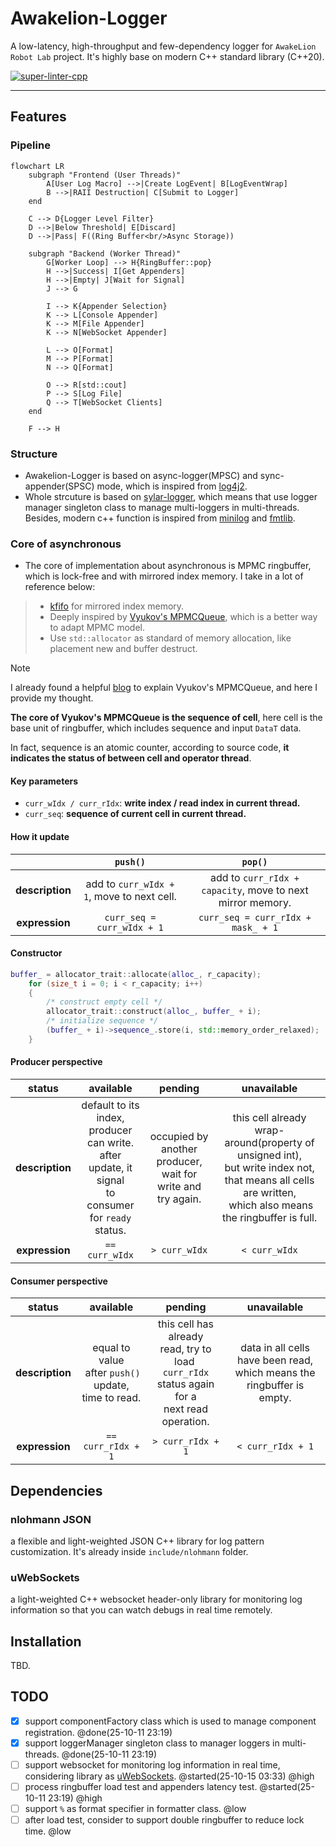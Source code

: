 # Awakelion-Logger

A low-latency, high-throughput and few-dependency logger for `AwakeLion Robot Lab` project. It's highly base on modern C++ standard library (C++20).

[![super-linter-cpp](https://github.com/AwakeLion-Robot-Lab/awakelion-logger/actions/workflows/super-linter-cpp.yml/badge.svg)](https://github.com/AwakeLion-Robot-Lab/awakelion-logger/actions/workflows/super-linter-cpp.yml)

---

## Features

### Pipeline

```mermaid
flowchart LR
    subgraph "Frontend (User Threads)"
        A[User Log Macro] -->|Create LogEvent| B[LogEventWrap]
        B -->|RAII Destruction| C[Submit to Logger]
    end

    C --> D{Logger Level Filter}
    D -->|Below Threshold| E[Discard]
    D -->|Pass| F((Ring Buffer<br/>Async Storage))

    subgraph "Backend (Worker Thread)"
        G[Worker Loop] --> H{RingBuffer::pop}
        H -->|Success| I[Get Appenders]
        H -->|Empty| J[Wait for Signal]
        J --> G

        I --> K{Appender Selection}
        K --> L[Console Appender]
        K --> M[File Appender]
        K --> N[WebSocket Appender]

        L --> O[Format]
        M --> P[Format]
        N --> Q[Format]

        O --> R[std::cout]
        P --> S[Log File]
        Q --> T[WebSocket Clients]
    end

    F --> H
```

### Structure

* Awakelion-Logger is based on async-logger(MPSC) and sync-appender(SPSC) mode, which is inspired from [log4j2](https://logging.apache.org/log4j/2.12.x/).
* Whole strcuture is based on [sylar-logger](https://github.com/sylar-yin/sylar/blob/master/sylar%2Flog.h), which means that use logger manager singleton class to manage multi-loggers in multi-threads. Besides, modern c++ function is inspired from [minilog](https://github.com/archibate/minilog) and [fmtlib](https://github.com/fmtlib).

### Core of asynchronous

* The core of implementation about asynchronous is MPMC ringbuffer, which is lock-free and with mirrored index memory. I take in a lot of reference below:

> * [kfifo](https://git.kernel.org/pub/scm/linux/kernel/git/stable/linux.git/tree/lib/kfifo.c) for mirrored index memory.
> * Deeply inspired by  [Vyukov&#39;s MPMCQueue](https://www.1024cores.net/home/lock-free-algorithms/queues/bounded-mpmc-queue), which is a better way to adapt MPMC model.
> * Use `std::allocator` as standard of memory allocation, like placement new and buffer destruct.

> [!NOTE]
> I already found a helpful [blog](https://pskrgag.github.io/post/mpmc_vuykov/) to explain Vyukov's MPMCQueue, and here I provide my thought.

**The core of Vyukov's MPMCQueue is the sequence of cell**, here cell is the base unit of ringbuffer, which includes sequence and input `DataT` data.

In fact, sequence is an atomic counter, according to source code, **it indicates the status of between cell and operator thread**.

#### Key parameters

* `curr_wIdx / curr_rIdx`: **write index / read index in current thread.**
* `curr_seq`: **sequence of current cell in current thread.**

#### How it update

|                      |                  `push()`                  |                          `pop()`                          |
| :-------------------: | :------------------------------------------: | :----------------------------------------------------------: |
| **description** | add to `curr_wIdx + 1`, move to next cell. | add to `curr_rIdx + capacity`, move to next mirror memory. |
| **expression** |         `curr_seq = curr_wIdx + 1`         |             `curr_seq = curr_rIdx + mask_ + 1`             |

#### Constructor

```cpp
buffer_ = allocator_trait::allocate(alloc_, r_capacity);
    for (size_t i = 0; i < r_capacity; i++)
    {
        /* construct empty cell */
        allocator_trait::construct(alloc_, buffer_ + i);
        /* initialize sequence */
        (buffer_ + i)->sequence_.store(i, std::memory_order_relaxed);
    }
```

#### Producer perspective

|        status        |                                                     available                                                     |                             pending                             |                                                                             unavailable                                                                             |
| :-------------------: | :----------------------------------------------------------------------------------------------------------------: | :--------------------------------------------------------------: | :------------------------------------------------------------------------------------------------------------------------------------------------------------------: |
| **description** | default to its index,<br />producer can write.<br />after update, it signal<br />to consumer for `ready` status. | occupied by another producer,<br />wait for write and try again. | this cell already wrap-around(property of unsigned int),<br />but write index not, that means all cells are written,<br /> which also means the ringbuffer is full. |
| **expression** |                                                  `== curr_wIdx`                                                  |                         `> curr_wIdx`                         |                                                                           `< curr_wIdx`                                                                           |

#### Consumer perspective

|        status        |                             available                             |                                                     pending                                                     |                                 unavailable                                 |
| :-------------------: | :---------------------------------------------------------------: | :-------------------------------------------------------------------------------------------------------------: | :-------------------------------------------------------------------------: |
| **description** | equal to value<br /> after `push()` update,<br />time to read. | this cell has already<br />read, try to load <br />`curr_rIdx` status again<br />for a next read operation. | data in all cells have been read,<br />which means the ringbuffer is empty. |
| **expression** |                       `== curr_rIdx + 1`                       |                                               `> curr_rIdx + 1`                                               |                             `< curr_rIdx + 1`                             |

## Dependencies

### nlohmann JSON

a flexible and light-weighted JSON C++ library for log pattern customization. It's already inside `include/nlohmann` folder.

### uWebSockets

a light-weighted C++ websocket header-only library for monitoring log information so that you can watch debugs in real time remotely.

## Installation

TBD.

## TODO

- [X] support componentFactory class which is used to manage component registration. @done(25-10-11 23:19)
- [X] support loggerManager singleton class to manager loggers in multi-threads. @done(25-10-11 23:19)
- [ ] support websocket for monitoring log information in real time, considering library as [uWebSockets](https://github.com/uNetworking/uWebSockets). @started(25-10-15 03:33) @high
- [ ] process ringbuffer load test and appenders latency test. @started(25-10-11 23:19) @high
- [ ] support `%` as format specifier in formatter class. @low
- [ ] after load test, consider to support double ringbuffer to reduce lock time. @low
